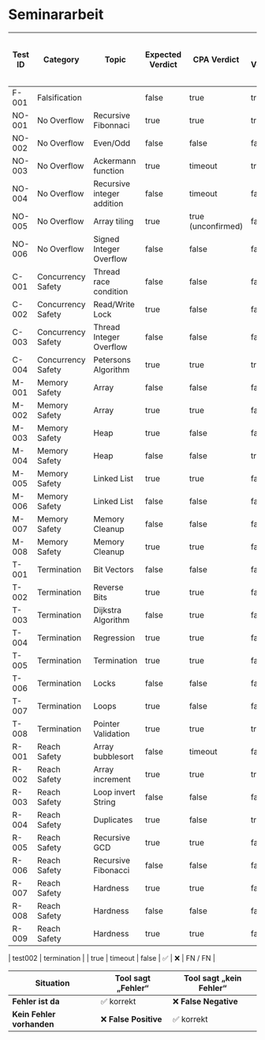 # Seminararbeit

| Test ID      | Category      | Topic |Expected Verdict | CPA Verdict | LLM Verdict | CPA Correct | LLM Correct | Error Type (CPA / LLM)|
|--------------|---------------|-------|-----------------|-------------|-------------|-------------|-------------|-----------------------|
| F-001   | Falsification || false    | true        | true        |   ❌          | ❌          | FN / FN   |
| NO-001 | No Overflow   | Recursive Fibonnaci |true     | true     | true       | ✅          | ✅          | - / - |
| NO-002 | No Overflow   | Even/Odd|false     | false     | false       | ✅          | ✅          | - / - |
| NO-003 | No Overflow   | Ackermann function|true     | timeout     | true       | ❌           | ✅          | - / - |
| NO-004 | No Overflow   | Recursive integer addition |false     | timeout     | false    | ❌           | ✅          | - / - |
| NO-005 | No Overflow   | Array tiling |true     | true (unconfirmed)     | false       | (✅)          |  ❌         | - / FP|
| NO-006 | No Overflow   | Signed Integer Overflow |false     | false     | false       | ✅          | ✅          | - / - |
| C-001 | Concurrency Safety   | Thread race condition|false     | false     | false       | ✅           | ✅          | - / - |
| C-002 | Concurrency Safety   | Read/Write Lock |true     | false     | false       | ❌             | ❌            | FP / FP |
| C-003 | Concurrency Safety   | Thread Integer Overflow |false     | false     | false       | ✅           | ✅          | - / - |
| C-004 | Concurrency Safety   | Petersons Algorithm |true     |true     | true       | ✅           | ✅          | - / - |
| M-001 | Memory Safety   | Array |false     |false     | false       | ✅           | ✅          | - / - |
| M-002 | Memory Safety   | Array |true     |true     | false       | ✅           | ❌          | - / FP |
| M-003 | Memory Safety   | Heap |true     |false     | false       | ❌          | ❌          | FP / FP |
| M-004 | Memory Safety   | Heap |false     |false     | true       |  ✅           | ❌          | - / FN |
| M-005 | Memory Safety   | Linked List |true     |true     | false       |  ✅           | ❌          | - / FP |
| M-006 | Memory Safety   | Linked List |false     |false     | false       | ✅          | ✅          | - / - |
| M-007 | Memory Safety   | Memory Cleanup |false     |false     | false       | ✅         | ✅          | - / - |
| M-008 | Memory Safety   | Memory Cleanup |true     |true     | false       | ✅         | ❌          | - / FP |
| T-001 | Termination   | Bit Vectors |false     |false     | false       | ✅         | ✅          | - / - |
| T-002 | Termination   | Reverse Bits | true     |true     | false       | ✅         | ❌         | - / FP |
| T-003 | Termination   | Dijkstra Algorithm | false     |true     | false       | ❌         | ✅        | FN / - |
| T-004 | Termination   | Regression | true     |true     | false       | ✅         | ❌         | - / FP |
| T-005 | Termination   | Termination | true     |true     | false       | ✅         | ❌         | - / FP |
| T-006 | Termination   | Locks | false     |false     | false       | ✅         | ✅         | - / - |
| T-007 | Termination   | Loops | true     |false     | false       | ❌         | ❌         | FP / FP |
| T-008 | Termination   | Pointer Validation | true     |true     | true       | ✅         | ✅         | - / - |
| R-001 | Reach Safety   | Array bubblesort | false     | timeout     | false       | ❌         | ✅         | - / - |
| R-002 | Reach Safety   | Array increment | true     | true     | true       | ✅         | ✅         | - / - |
| R-003 | Reach Safety   | Loop invert String | false     | false     | false       | ✅         | ✅         | - / - |
| R-004 | Reach Safety   | Duplicates | true     | false     | true       | ❌        | ✅         | FP / - |
| R-005 | Reach Safety   | Recursive GCD | true     | true     | false       | ✅        | ❌         | - / FP |
| R-006 | Reach Safety   | Recursive Fibonacci | false     | false     | false       | ✅        | ✅         | - / - |
| R-007 | Reach Safety   | Hardness| true     | true     | false       | ✅        | ❌         | - / FP |
| R-008 | Reach Safety   | Hardness | false     | false     | false       | ✅        | ✅         | - / - |
| R-009 | Reach Safety   | Hardness | true     | true     | false       | ✅         | ❌         | - / FP |





| test002 | termination   | | true     | timeout     | false       | ✅          | ❌          | FN / FN |


| Situation                 | Tool sagt „Fehler“   | Tool sagt „kein Fehler“ |
| ------------------------- | -------------------- | ----------------------- |
| **Fehler ist da**         | ✅ korrekt            | ❌ **False Negative**    |
| **Kein Fehler vorhanden** | ❌ **False Positive** | ✅ korrekt               |
